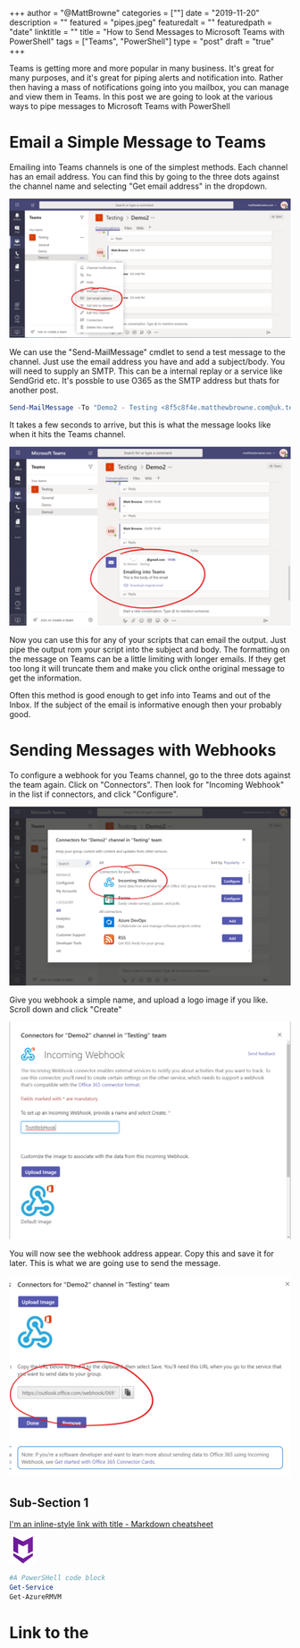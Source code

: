+++
author = "@MattBrowne"
categories = [""]
date = "2019-11-20"
description = ""
featured = "pipes.jpeg"
featuredalt = ""
featuredpath = "date"
linktitle = ""
title = "How to Send Messages to Microsoft Teams with PowerShell"
tags = ["Teams", "PowerShell"]
type = "post"
draft = "true"
+++

Teams is getting more and more popular in many business.  It's great for many purposes, and it's great for piping alerts and notification into.  Rather then having a mass of notifications going into you mailbox, you can manage and view them in Teams.  In this post we are going to look at the various ways to pipe messages to Microsoft Teams with PowerShell

# Email a Simple Message to Teams

Emailing into Teams channels is one of the simplest methods.  Each channel has an email address.  You can find this by going to the three dots against the channel name and selecting "Get email address" in the dropdown.

![](2019-11-20-17-04-47.png)

We can use the "Send-MailMessage" cmdlet to send a test message to the channel.  Just use the email address you have and add a subject/body.  You will need to supply an SMTP.  This can be a internal replay or a service like SendGrid etc.  It's possble to use O365 as the SMTP address but thats for another post.

```PowerShell
Send-MailMessage -To "Demo2 - Testing <8f5c8f4e.matthewbrowne.com@uk.teams.ms>" -Subject "Emailing to Teams" -Body "This is the body of the email" -SmtpServer smtp.corp.com
```
It takes a few seconds to arrive, but this is what the message looks like when it hits the Teams channel.

![](2019-11-20-19-09-33.png)

Now you can use this for any of your scripts that can email the output.  Just pipe the output rom your script into the subject and body.  The formatting on the message on Teams can be a little limiting with longer emails.  If they get too long it will truncate them and make you click onthe original message to get the information.

Often this method is good enough to get info into Teams and out of the Inbox.  If the subject of the email is informative enough then your probably good.

# Sending Messages with Webhooks

To configure a webhook for you Teams channel, go to the three dots against the team again.  Click on "Connectors".  Then look for "Incoming Webhook" in the list if connectors, and click "Configure".

![](2019-11-20-19-34-39.png)

Give you webhook a simple name, and upload a logo image if you like.  Scroll down and click "Create"

![](2019-11-20-19-37-44.png)

You will now see the webhook address appear.  Copy this and save it for later.  This is what we are going use to send the message.

![](2019-11-20-19-41-15.png)



## Sub-Section 1

[I'm an inline-style link with title - Markdown cheatsheet](https://github.com/adam-p/markdown-here/wiki/Markdown-Cheatsheet "Google's Homepage")

![alt text](https://github.com/adam-p/markdown-here/raw/master/src/common/images/icon48.png "Image")


```PowerShell
#A PowerSHell code block
Get-Service
Get-AzureRMVM
```

# Link to the 